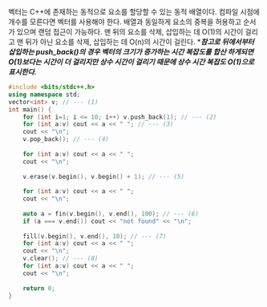 벡터는 C++에 존재하는 동적으로 요소를 할당할 수 있는 동적 배열이다. 컴파일 시점에 개수를 모른다면 벡터를 사용해야 한다. 배열과 동일하게 요소의 중복을 허용하고 순서가 있으며 랜덤 접근이 가능하다. 맨 뒤의 요소를 삭제, 삽입하는 데 O(1)의 시간이 걸리고 맨 뒤가 아닌 요소를 삭제, 삽입하는 데 O(n)의 시간이 걸린다.
****참고로 뒤에서부터 삽입하는 push_back()의 경우 벡터의 크기가 증가하는 시간 복잡도를 합산 하게되면 O(1)보다는 시간이 더 걸리지만 상수 시간이 걸리기 때문에 상수 시간 복잡도 O(1)으로 표시한다.***

```cpp
#include <bits/stdc++.h>
using namespace std;
vector<int> v; // --- (1)
int main() {
	for (int i=1; i <= 10; i++) v.push_back(1); // --- (2)
	for (int a:v) cout << a << " "; // --- (3)
	cout << "\n";
	v.pop_back(); // --- (4)
	
	for (int a:v) cout << a << " ";
	cout << "\n";
	
	v.erase(v.begin(), v.begin() + 1); // --- (5)
	
	for (int a:v) cout << a << " ";
	cout << "\n";
	
	auto a = fin(v.begin(), v.end(), 100); // --- (6)
	if (a === v.end()) cout << "not found" << "\n";
	
	fill(v.begin(), v.end(), 10); // --- (7)
	for (int a:v) cout << a << " ";
	cout << "\n";
	v.clear(); // --- (8)
	for (int a:v) cout << a << " ";
	cout << "\n";
	
	return 0;
}

```